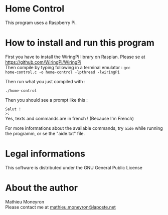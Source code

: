Home Control
========
This program uses a Raspberry Pi.

How to install and run this program
========
First you have to install the WiringPi library on Raspian.
Please se at https://github.com/WiringPi/WiringPi<br/>
Then compile by typing following in a terminal emulator :
<code>gcc home-control.c -o home-control -lpthread -lwiringPi</code>

Then run what you just compiled with :

<code>./home-control</code>

Then you should see a prompt like this :

<code>Salut !<br/>>: </code><br/>
Yes, texts and commands are in french ! (Because I'm French)

For more informations about the available commands, try <code>aide</code> while running the programm, or se the "aide.txt" file.

Legal informations
=======
This software is distributed under the GNU General Public License

About the author
======
Mathieu Moneyron<br/>
Please contact me at <mathieu.moneyron@laposte.net>
